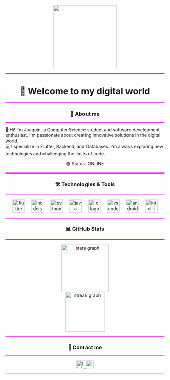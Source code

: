 <br clear="both">

<div align="center">
  <img height="200" src="https://camo.githubusercontent.com/32938c5cfc76ec1c984b9a5d968aa4c815470f2b86c080699351d67434963ed0/68747470733a2f2f6d656469612e67697068792e636f6d2f6d656469612f5a56696b377042747539644e532f67697068792e676966"  />
</div>

<hr style="height:2px; border-width:0; background-color:#ff00ff;">

<h1 align="center">👾 Welcome to my digital world</h1>

<hr style="height:2px; border-width:0; background-color:#ff00ff;">

<h3 align="center">🚀 About me</h3>

<hr style="height:2px; border-width:0; background-color:#ff00ff;">

<p align="left">👋 Hi! I'm Joaquin, a Computer Science student and software development enthusiast. I'm passionate about creating innovative solutions in the digital world.<br>💻 I specialize in Flutter, Backend, and Databases. I'm always exploring new technologies and challenging the limits of code.</p>

<p align="center">🟢 Status: ONLINE</p>

<hr style="height:2px; border-width:0; background-color:#ff00ff;">

<h3 align="center">🛠 Technologies & Tools</h3>

<hr style="height:2px; border-width:0; background-color:#ff00ff;">

<div align="center">
  <img src="https://cdn.jsdelivr.net/gh/devicons/devicon/icons/flutter/flutter-original.svg" height="40" alt="flutter logo"  />
  <img width="12" />
  <img src="https://cdn.jsdelivr.net/gh/devicons/devicon/icons/nodejs/nodejs-original.svg" height="40" alt="nodejs logo"  />
  <img width="12" />
  <img src="https://cdn.jsdelivr.net/gh/devicons/devicon/icons/python/python-original.svg" height="40" alt="python logo"  />
  <img width="12" />
  <img src="https://cdn.jsdelivr.net/gh/devicons/devicon/icons/java/java-original.svg" height="40" alt="java logo"  />
  <img width="12" />
  <img src="https://cdn.jsdelivr.net/gh/devicons/devicon/icons/c/c-original.svg" height="40" alt="c logo"  />
  <img width="12" />
  <img src="https://cdn.jsdelivr.net/gh/devicons/devicon/icons/vscode/vscode-original.svg" height="40" alt="vscode logo"  />
  <img width="12" />
  <img src="https://cdn.jsdelivr.net/gh/devicons/devicon/icons/androidstudio/androidstudio-original.svg" height="40" alt="androidstudio logo"  />
  <img width="12" />
  <img src="https://cdn.jsdelivr.net/gh/devicons/devicon/icons/intellij/intellij-original.svg" height="40" alt="intellij logo"  />
</div>

<hr style="height:2px; border-width:0; background-color:#ff00ff;">

<h3 align="center">📊 GitHub Stats</h3>

<hr style="height:2px; border-width:0; background-color:#ff00ff;">

<div align="center">
  <img src="https://github-readme-stats.vercel.app/api?username=Jjoaquin04&hide_title=false&hide_rank=true&show_icons=true&include_all_commits=true&count_private=true&disable_animations=false&theme=dracula&locale=en&hide_border=false&order=1" height="150" alt="stats graph" /> <br>
  <img src="https://streak-stats.demolab.com?user=Jjoaquin04&locale=en&mode=daily&theme=dracula&hide_border=false&border_radius=5&order=3" height="125" alt="streak graph"  />
</div>

<hr style="height:2px; border-width:0; background-color:#ff00ff;">

<h3 align="center">📩 Contact me</h3>

<hr style="height:2px; border-width:0; background-color:#ff00ff;">

<div align="center">
  <a href="https://www.linkedin.com/in/joaquin-fuentes-lópez-0b5209277" target="_blank">
    <img src="https://img.shields.io/static/v1?message=LinkedIn&logo=linkedin&label=&color=0077B5&logoColor=white&labelColor=&style=for-the-badge" height="25" alt="linkedin logo"  />
  </a>
  <a href="mailto:jjoaquinfuenteslopez@gmail.com" target="_blank">
    <img src="https://img.shields.io/static/v1?message=Gmail&logo=gmail&label=&color=D14836&logoColor=white&labelColor=&style=for-the-badge" height="25" alt="gmail logo"  />
  </a>
</div>

<hr style="height:2px; border-width:0; background-color:#ff00ff;">
